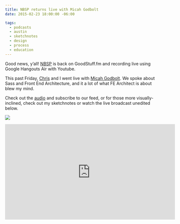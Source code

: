 ```yaml
---
title: NBSP returns live with Micah Godbolt
date: 2015-02-23 18:00:00 -06:00

tags:
  - podcasts
  - austin
  - sketchnotes
  - design
  - process
  - education
---
```


Good news, y’all! [NBSP](https://goodstuff.fm/nbsp) is back on GoodStuff.fm and recording live using Google Hangouts Air with Youtube.

This past Friday, [Chris](https://www.twitter.com/teleject) and I went live with [Micah Godbolt](https://twitter.com/micahgodbolt). We spoke about Sass and Front End Architecture, and it a lot of what FE Architect is about blew my mind.

Check out the [audio](https://goodstuff.fm/nbsp/48) and subscribe to our feed, or for those more visually-inclined, check out my sketchnotes or watch the live broadcast unedited below.

![]({{base.url}}/static/img/posts/sketchnotes.jpg)

<iframe width="560" height="315" src="https://www.youtube.com/embed/n9Necok5lwI" frameborder="0" allowfullscreen></iframe>
